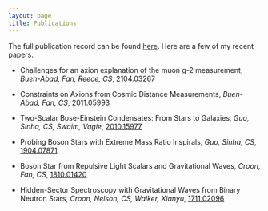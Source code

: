 ```yaml
---
layout: page
title: Publications
---
```

The full publication record can be found [here](https://inspirehep.net/authors/1325019). Here are a few of my recent papers.

- Challenges for an axion explanation of the muon g-2 measurement, _Buen-Abad, Fan, Reece, CS_, [2104.03267](https://arxiv.org/abs/2104.03267)

- Constraints on Axions from Cosmic Distance Measurements, _Buen-Abad, Fan, CS_, [2011.05993](https://arxiv.org/abs/2011.05993)

- Two-Scalar Bose-Einstein Condensates: From Stars to Galaxies, _Guo, Sinha, CS, Swaim, Vagie_, [2010.15977](https://arxiv.org/abs/2010.15977)

- Probing Boson Stars with Extreme Mass Ratio Inspirals, _Guo, Sinha, CS_, [1904.07871](https://arxiv.org/abs/1904.07871)

- Boson Star from Repulsive Light Scalars and Gravitational Waves, _Croon, Fan, CS_, [1810.01420](https://arxiv.org/abs/1810.01420)

- Hidden-Sector Spectroscopy with Gravitational Waves from Binary Neutron Stars, _Croon, Nelson, CS, Walker, Xianyu_, [1711.02096](https://arxiv.org/abs/1711.02096)
